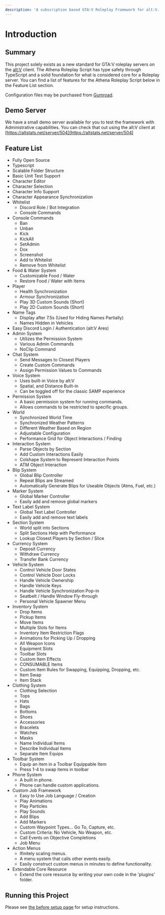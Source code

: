 ```yaml
---
description: 'A subscription based GTA:V Roleplay Framework for alt:V.'
---
```


# Introduction

## Summary

This project solely exists as a new standard for GTA:V roleplay servers on the [alt:V](https://altv.mp/) client. The Athena Roleplay Script has type safety through TypeScript and a solid foundation for what is considered core for a Roleplay server. You can find a list of features for the Athena Roleplay Script below in the Feature List section.

Configuration files may be purchased from [Gumroad](https://gumroad.com/products/SKpPN).

## Demo Server

We have a small demo server available for you to test the framework with Administrative capabilities. You can check that out using the alt:V client at [https://altstats.net/server/504](https://altstats.net/server/504)

## Feature List

-   Fully Open Source
-   Typescript
-   Scalable Folder Structure
-   Basic Unit Test Support
-   Character Editor
-   Character Selection
-   Character Info Support
-   Character Appearance Synchronization
-   Whitelist
    -   Discord Role / Bot Integration
    -   Console Commands
-   Console Commands
    -   Ban
    -   Unban
    -   Kick
    -   KickAll
    -   SetAdmin
    -   Dox
    -   Screenshot
    -   Add to Whitelist
    -   Remove from Whitelist
-   Food & Water System
    -   Customizable Food / Water
    -   Restore Food / Water with Items
-   Player
    -   Health Synchronization
    -   Armour Synchronization
    -   Play 3D Custom Sounds (Short)
    -   Play 2D Custom Sounds (Short)
-   Name Tags
    -   Display after 7.5s \(Used for Hiding Names Partially\)
    -   Names Hidden in Vehicles
-   Easy Discord Login / Authentication \(alt:V Ares\)
-   Admin System
    -   Utilizes the Permission System
    -   Various Admin Commands
    -   NoClip Command
-   Chat System
    -   Send Messages to Closest Players
    -   Create Custom Commands
    -   Assign Permission Values to Commands
-   Voice System
    -   Uses built-in Voice by alt:V
    -   Spatial, and Distance Built-in
    -   Can be toggled off for the classic SAMP experience
-   Permission System
    -   A basic permission system for running commands.
    -   Allows commands to be restricted to specific groups.
-   World
    -   Synchronized World Time
    -   Synchronized Weather Patterns
    -   Different Weather Based on Region
    -   Adjustable Configuration
    -   Performance Grid for Object Interactions / Finding
-   Interaction System
    -   Parse Objects by Section
    -   Add Custom Interactions Easily
    -   Colshape System to Represent Interaction Points
    -   ATM Object Interaction
-   Blip System
    -   Global Blip Controller
    -   Repeat Blips are Streamed
    -   Automatically Generate Blips for Useable Objects (Atms, Fuel, etc.)
-   Marker System
    -   Global Marker Controller
    -   Easily add and remove global markers
-   Text Label System
    -   Global Text Label Controller
    -   Easily add and remove text labels
-   Section System
    -   World split into Sections
    -   Split Sections Help with Performance
    -   Lookup Closest Players by Section / Slice
-   Currency System
    -   Deposit Currency
    -   Withdraw Currency
    -   Transfer Bank Currency
-   Vehicle System
    -   Control Vehicle Door States
    -   Control Vehicle Door Locks
    -   Handle Vehicle Ownership
    -   Handle Vehicle Keys
    -   Handle Vehicle Synchronization Pop-in
    -   Seatbelt / Handle Window Fly-through
    -   Personal Vehicle Spawner Menu
-   Inventory System
    -   Drop Items
    -   Pickup Items
    -   Move Items
    -   Multiple Slots for Items
    -   Inventory Item Restriction Flags
    -   Animations for Picking Up / Dropping
    -   All Weapon Icons
    -   Equipment Slots
    -   Toolbar Slots
    -   Custom Item Effects
    -   CONSUMABLE Items
    -   Custom Item Rules for Swapping, Equipping, Dropping, etc.
    -   Item Swap
    -   Item Stack
-   Clothing System
    -   Clothing Selection
    -   Tops
    -   Hats
    -   Bags
    -   Bottoms
    -   Shoes
    -   Accessories
    -   Bracelets
    -   Watches
    -   Masks
    -   Name Individual Items
    -   Describe Individual Items
    -   Separate Item Equips
-   Toolbar System
    -   Equip an item in a Toolbar Equippable Item
    -   Press 1-4 to swap items in toolbar
-   Phone System
    -   A built in phone.
    -   Phone can handle custom applications.
-   Custom Job Framework
    -   Easy to Use Job Language / Creation
    -   Play Animations
    -   Play Particles
    -   Play Sounds
    -   Add Blips
    -   Add Markers
    -   Custom Waypoint Types... Go To, Capture, etc.
    -   Custom Criteria: No Vehicle, No Weapon, etc.
    -   Call Events on Objective Completions
    -   Job Menu
-   Action Menus
    -   Ifinitely scaling menus.
    -   A menu system that calls other events easily.
    -   Easily construct custom menus in minutes to define functionality.
-   Extendable Core Resource
    -   Extend the core resource by writing your own code in the 'plugins' folder.

## Running this Project

Please see [the before setup page](documentation/before-setup.md) for setup instructions.
